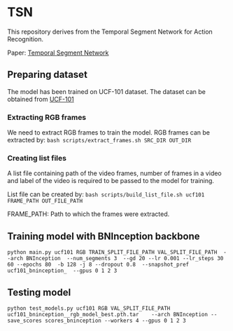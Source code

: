 # TSN

This repository derives from the Temporal Segment Network for Action Recognition.

Paper: [Temporal Segment Network](https://arxiv.org/pdf/1608.00859.pdf)

## Preparing dataset

The model has been trained on UCF-101 dataset. The dataset can be obtained from [UCF-101](http://crcv.ucf.edu/data/UCF101.php)

### Extracting RGB frames

We need to extract RGB frames to train the model. RGB frames can be extracted by:
`bash scripts/extract_frames.sh SRC_DIR OUT_DIR`

### Creating list files

A list file containing path of the video frames, number of frames in a video and label of the video is required to be passed to the model for training.

List file can be created by:
`bash scripts/build_list_file.sh ucf101 FRAME_PATH OUT_FILE_PATH`

FRAME_PATH: Path to which the frames were extracted.

## Training model with BNInception backbone
`
python main.py ucf101 RGB TRAIN_SPLIT_FILE_PATH VAL_SPLIT_FILE_PATH 
   --arch BNInception  --num_segments 3 
   --gd 20 --lr 0.001 --lr_steps 30 60 --epochs 80 
   -b 128 -j 8 --dropout 0.8 
   --snapshot_pref ucf101_bninception_  --gpus 0 1 2 3
   `
   
## Testing model

`
   python test_models.py ucf101 RGB VAL_SPLIT_FILE_PATH ucf101_bninception__rgb_model_best.pth.tar   
   --arch BNInception --save_scores scores_bninception --workers 4 --gpus 0 1 2 3
`
